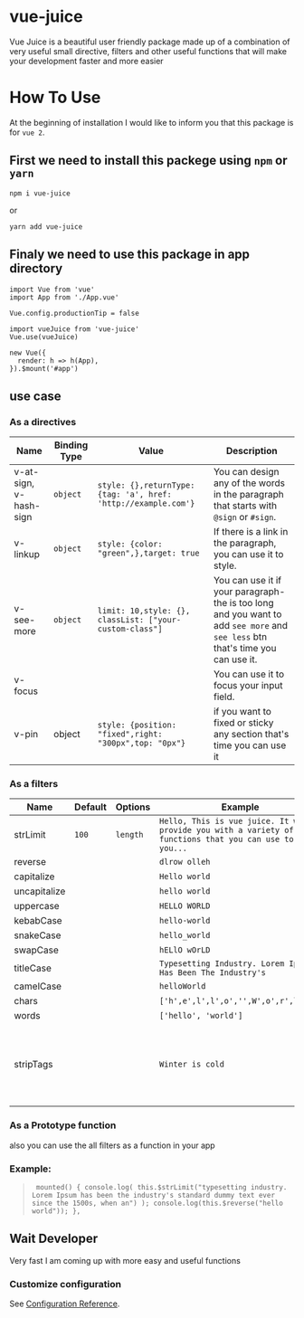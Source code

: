 # vue-juice
Vue Juice is a beautiful user friendly package made up of a combination of very useful small directive, filters and other useful functions that will make your development faster and more easier
# How To Use
At the beginning of installation I would like to inform you that this package is for ``vue 2``.

 ## First we need to install this packege using ```npm``` or ```yarn``` 

```
npm i vue-juice
```
or 
```
yarn add vue-juice
```
## Finaly we need to use this package in app directory

```
import Vue from 'vue'
import App from './App.vue'

Vue.config.productionTip = false

import vueJuice from 'vue-juice'
Vue.use(vueJuice)

new Vue({
  render: h => h(App),
}).$mount('#app')
```
## use case

### As a **directives** 
| Name | Binding Type | Value | Description |
|------|--------------|-------|-------------|
| v-at-sign, v-hash-sign | `object` | `style: {},returnType: {tag: 'a', href: 'http://example.com'}`| You can design any of the words in the paragraph that starts with `@sign` or `#sign`. |
| v-linkup | `object` |  `style: {color: "green",},target: true` | If there is a link in the paragraph, you can use it to style.|
| v-see-more | `object` | `limit: 10,style: {}, classList: ["your-custom-class"]` | You can use it if your paragraph-the is too long and you want to add `see more` and `see less` btn that's time you can use it.|
| v-focus |  | | You can use it to focus your input field.|
| v-pin | object | `style: {position: "fixed",right: "300px",top: "0px"}` | if you want to fixed or sticky any section that's time you can use it |

### As a **filters** 
| Name | Default  | Options | Example | Description
|------|---------|---------|---------|-----------|
| strLimit | `100` | `length` | `Hello, This is vue juice. It will provide you with a variety of functions that you can use to do you...` |
| reverse | | | `dlrow olleh` |  |
| capitalize | | | `Hello world` |  |
| uncapitalize | | | `hello world` |  |
| uppercase | | | `HELLO WORLD` |  |
| kebabCase | | | `hello-world` |  |
| snakeCase | | | `hello_world` |  |
| swapCase | | | `hELlO wOrLD` |  |
| titleCase | | | `Typesetting Industry. Lorem Ipsum Has Been The Industry's` |  |
| camelCase | | | `helloWorld` |  |
| chars | | | `['h',e',l',l',o','',W',o',r',l',d']` |  |
| words | | | `['hello', 'world']` |  |
| stripTags | | | `Winter is cold` | it's remove your html tag from  string  `<span><i>Winter</i> is <b>cold</b></span>` |

### As a Prototype function
also you can use the all filters as a function in your app

### Example: 
>` mounted() {
    console.log(
      this.$strLimit("typesetting industry. Lorem Ipsum has been the industry's standard dummy
      text ever since the 1500s, when an")
    );
    console.log(this.$reverse("hello world"));
  },`

## Wait Developer 
Very fast I am coming up with more easy and useful functions
### Customize configuration
See [Configuration Reference](https://github.com/MdEahiaMondal/vue-juice).
